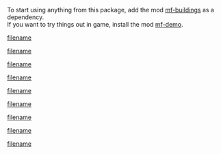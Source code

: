 To start using anything from this package, add the mod [mf-buildings](https://mods.factorio.com/mod/mf-buildings) as a dependency.\
If you want to try things out in game, install the mod [mf-demo](https://mods.factorio.com/mod/mf-demo).

[filename](advanced-foundry/advanced-foundry.md ':include')

[filename](arc-furnace/arc-furnace.md ':include')

[filename](atom-forge/atom-forge.md ':include')

[filename](chemical-stager/chemical-stager.md ':include')

[filename](core-extractor/core-extractor.md ':include')

[filename](fusion-reactor/fusion-reactor.md ':include')

[filename](gravity-assembler/gravity-assembler.md ':include')

[filename](lumber-mill/lumber-mill.md ':include')

[filename](pathogen-lab/pathogen-lab.md ':include')